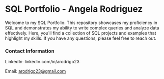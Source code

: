 # SQL Portfolio - Angela Rodriguez
Welcome to my SQL Portfolio. This repository showcases my proficiency in SQL and demonstrates my ability to write complex queries and analyze data effectively. Here, you'll find a collection of SQL projects and examples that highlight my skills.
If you have any questions, please feel free to reach out.
### Contact Information
LinkedIn: linkedin.com/in/arodrigo23

Email: arodrigo23@gmail.com
